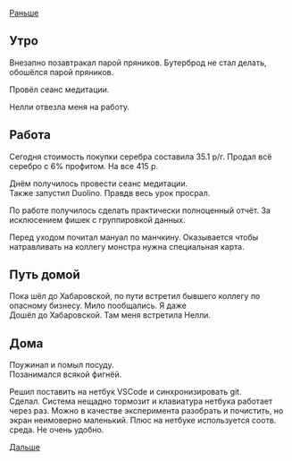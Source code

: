 [Раньше](2020.05.14.md)
## Утро
Внезапно позавтракал парой пряников. Бутерброд не стал делать, обошёлся парой пряников.

Провёл сеанс медитации.

Нелли отвезла меня на работу.
## Работа
Сегодня стоимость покупки серебра составила 35.1 р/г. Продал всё серебро с 6% профитом. На все 415 р.

Днём получилось провести сеанс медитации.  
Также запустил Duolino. Правдв весь урок просрал.

По работе получилось сделать практически полноценный отчёт. За исклюсением фишек с группировкой данных.

Перед уходом почитал мануал по манчкину. Оказывается чтобы натравливать на коллегу монстра нужна специальная карта.
## Путь домой
Пока шёл до Хабаровской, по пути встретил бывшего коллегу по опасному бизнесу. Мило пообщались. Я даже  
Дошёл до Хабаровской. Там меня встретила Нелли.
## Дома
Поужинал и помыл посуду.  
Позанимался всякой фигнёй.  

Решил поставить на нетбук VSCode и синхронизировать git.  
Сделал. Система нещадно тормозит и клавиатура нетбука работает через раз. Можно в качестве эксперимента разобрать и почистить, но экран неимоверно маленький. Плюс на нетбуке используется соотв. среда. Не очень удобно.

[Дальше](2020.05.16.md)
